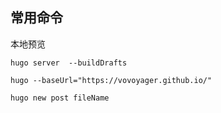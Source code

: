 
## 常用命令

本地预览
```
hugo server  --buildDrafts
```

```
hugo --baseUrl="https://vovoyager.github.io/"
```

```
hugo new post fileName
```

